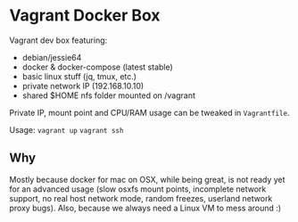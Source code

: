 # Vagrant Docker Box

Vagrant dev box featuring:

* debian/jessie64
* docker & docker-compose (latest stable)
* basic linux stuff (jq, tmux, etc.)
* private network IP (192.168.10.10)
* shared $HOME nfs folder mounted on /vagrant

Private IP, mount point and CPU/RAM usage can be tweaked in `Vagrantfile`.

Usage:
`vagrant up`
`vagrant ssh`

## Why

Mostly because docker for mac on OSX, while being great, is not ready yet for an advanced usage (slow osxfs mount points, incomplete network support, no real host network mode, random freezes, userland network proxy bugs).
Also, because we always need a Linux VM to mess around :)